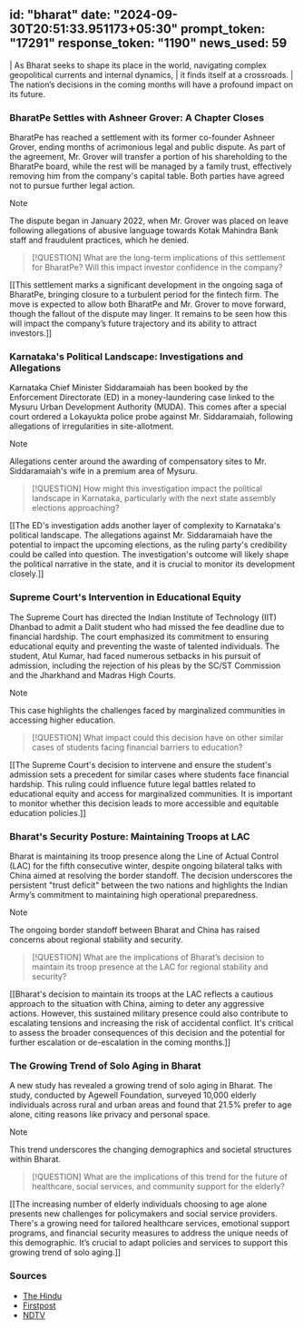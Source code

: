 
id: "bharat"
date: "2024-09-30T20:51:33.951173+05:30"
prompt_token: "17291"
response_token: "1190"
news_used: 59
------
| As Bharat seeks to shape its place in the world, navigating complex geopolitical currents and internal dynamics,
| it finds itself at a crossroads.
| The nation’s decisions in the coming months will have a profound impact on its future.

### BharatPe Settles with Ashneer Grover: A Chapter Closes

BharatPe has reached a settlement with its former co-founder Ashneer Grover, ending months of acrimonious legal and public dispute. As part of the agreement, Mr. Grover will transfer a portion of his shareholding to the BharatPe board, while the rest will be managed by a family trust, effectively removing him from the company's capital table. Both parties have agreed not to pursue further legal action.

> [!NOTE]
> The dispute began in January 2022, when Mr. Grover was placed on leave following allegations of abusive language towards Kotak Mahindra Bank staff and fraudulent practices, which he denied. 

> [!QUESTION]
> What are the long-term implications of this settlement for BharatPe? 
> Will this impact investor confidence in the company? 

[[This settlement marks a significant development in the ongoing saga of BharatPe, bringing closure to a turbulent period for the fintech firm. The move is expected to allow both BharatPe and Mr. Grover to move forward, though the fallout of the dispute may linger. It remains to be seen how this will impact the company’s future trajectory and its ability to attract investors.]]

### Karnataka's Political Landscape: Investigations and Allegations

Karnataka Chief Minister Siddaramaiah has been booked by the Enforcement Directorate (ED) in a money-laundering case linked to the Mysuru Urban Development Authority (MUDA). This comes after a special court ordered a Lokayukta police probe against Mr. Siddaramaiah, following allegations of irregularities in site-allotment.

> [!NOTE]
> Allegations center around the awarding of compensatory sites to Mr. Siddaramaiah's wife in a premium area of Mysuru. 

> [!QUESTION]
> How might this investigation impact the political landscape in Karnataka, particularly with the next state assembly elections approaching? 

[[The ED's investigation adds another layer of complexity to Karnataka's political landscape. The allegations against Mr. Siddaramaiah have the potential to impact the upcoming elections, as the ruling party's credibility could be called into question. The investigation's outcome will likely shape the political narrative in the state, and it is crucial to monitor its development closely.]]

### Supreme Court's Intervention in Educational Equity

The Supreme Court has directed the Indian Institute of Technology (IIT) Dhanbad to admit a Dalit student who had missed the fee deadline due to financial hardship. The court emphasized its commitment to ensuring educational equity and preventing the waste of talented individuals. The student, Atul Kumar, had faced numerous setbacks in his pursuit of admission, including the rejection of his pleas by the SC/ST Commission and the Jharkhand and Madras High Courts.

> [!NOTE]
> This case highlights the challenges faced by marginalized communities in accessing higher education.

> [!QUESTION]
> What impact could this decision have on other similar cases of students facing financial barriers to education? 

[[The Supreme Court's decision to intervene and ensure the student's admission sets a precedent for similar cases where students face financial hardship. This ruling could influence future legal battles related to educational equity and access for marginalized communities. It is important to monitor whether this decision leads to more accessible and equitable education policies.]]

### Bharat's Security Posture: Maintaining Troops at LAC

Bharat is maintaining its troop presence along the Line of Actual Control (LAC) for the fifth consecutive winter, despite ongoing bilateral talks with China aimed at resolving the border standoff. The decision underscores the persistent "trust deficit" between the two nations and highlights the Indian Army’s commitment to maintaining high operational preparedness.

> [!NOTE]
> The ongoing border standoff between Bharat and China has raised concerns about regional stability and security.

> [!QUESTION]
> What are the implications of Bharat’s decision to maintain its troop presence at the LAC for regional stability and security? 

[[Bharat's decision to maintain its troops at the LAC reflects a cautious approach to the situation with China, aiming to deter any aggressive actions. However, this sustained military presence could also contribute to escalating tensions and increasing the risk of accidental conflict.  It's critical to assess the broader consequences of this decision and the potential for further escalation or de-escalation in the coming months.]]

### The Growing Trend of Solo Aging in Bharat

A new study has revealed a growing trend of solo aging in Bharat. The study, conducted by Agewell Foundation, surveyed 10,000 elderly individuals across rural and urban areas and found that 21.5% prefer to age alone, citing reasons like privacy and personal space. 

> [!NOTE]
> This trend underscores the changing demographics and societal structures within Bharat.

> [!QUESTION]
> What are the implications of this trend for the future of healthcare, social services, and community support for the elderly? 

[[The increasing number of elderly individuals choosing to age alone presents new challenges for policymakers and social service providers. There's a growing need for tailored healthcare services, emotional support programs, and financial security measures to address the unique needs of this demographic. It’s crucial to adapt policies and services to support this growing trend of solo aging.]]

### Sources

- [The Hindu](https://www.thehindu.com/)
- [Firstpost](https://www.firstpost.com/)
- [NDTV](https://www.ndtv.com/)

